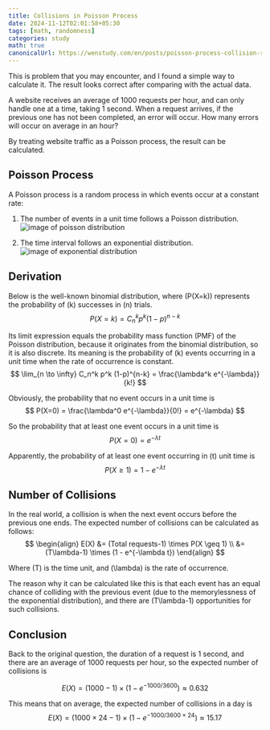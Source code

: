```yaml
---
title: Collisions in Poisson Process
date: 2024-11-12T02:01:58+05:30
tags: [math, randomness]
categories: study 
math: true
canonicalUrl: https://wenstudy.com/en/posts/poisson-process-collision-rate/
---
```


This is problem that you may encounter, and I found a simple way to calculate it. The result looks correct after comparing with the actual data.
<!-- more -->
A website receives an average of 1000 requests per hour, and can only handle one at a time, taking 1 second. When a request arrives, if the previous one has not been completed, an error will occur. How many errors will occur on average in an hour?

By treating website traffic as a Poisson process, the result can be calculated.

## Poisson Process
A Poisson process is a random process in which events occur at a constant rate:
1. The number of events in a unit time follows a Poisson distribution.
![image of poisson distribution](/images/poisson-process-collision-rate/poisson-distribution.png "poisson distribution")

2. The time interval follows an exponential distribution.
![image of exponential distribution](/images/poisson-process-collision-rate/exponential-distribution.png "exponential distribution")

## Derivation
Below is the well-known binomial distribution, where \(P(X=k)\) represents the probability of \(k\) successes in \(n\) trials.
$$
P(X=k) = C_n^k p^k (1-p)^{n-k}
$$

Its limit expression equals the probability mass function (PMF) of the Poisson distribution, because it originates from the binomial distribution, so it is also discrete. Its meaning is the probability of \(k\) events occurring in a unit time when the rate of occurrence is constant.
$$
\lim_{n \to \infty} C_n^k p^k (1-p)^{n-k} = \frac{\lambda^k e^{-\lambda}}{k!}
$$

Obviously, the probability that no event occurs in a unit time is
$$
P(X=0) = \frac{\lambda^0 e^{-\lambda}}{0!} = e^{-\lambda}
$$

So the probability that at least one event occurs in a unit time is
$$
P(X=0) = e^{-\lambda t}
$$

Apparently, the probability of at least one event occurring in \(t\) unit time is
$$
P(X \geq 1) = 1 - e^{-\lambda t}
$$

## Number of Collisions
In the real world, a collision is when the next event occurs before the previous one ends. The expected number of collisions can be calculated as follows:
$$
\begin{align}
E(X) &= (Total requests-1) \times P(X \geq 1) \\
&= (T\lambda-1) \times (1 - e^{-\lambda t})
\end{align}
$$

Where \(T\) is the time unit, and \(\lambda\) is the rate of occurrence.

The reason why it can be calculated like this is that each event has an equal chance of colliding with the previous event (due to the memorylessness of the exponential distribution), and there are \(T\lambda-1\) opportunities for such collisions.

## Conclusion
Back to the original question, the duration of a request is 1 second, and there are an average of 1000 requests per hour, so the expected number of collisions is

$$
E(X) = (1000 - 1) \times (1 - e^{-1000/3600}) \approx 0.632
$$

This means that on average, the expected number of collisions in a day is
$$
E(X) = (1000 \times 24 - 1) \times (1 - e^{-1000/3600 \times 24}) \approx 15.17
$$
